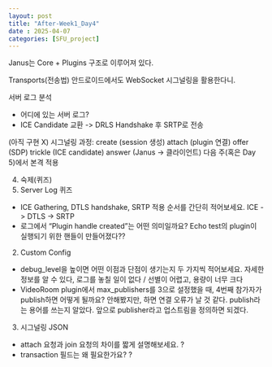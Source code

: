 ```yaml
---
layout: post
title: "After-Week1_Day4"
date : 2025-04-07
categories: [SFU_project]
---
```

Janus는
Core + Plugins 구조로 이루어져 있다.

Transports(전송법)
안드로이드에서도  WebSocket 시그널링을 활용한다니.

서버 로그 분석
- 어디에 있는 서버 로그?
- ICE Candidate 교환 -> DRLS Handshake 후 SRTP로 전송


(아직 구현 X) 시그널링 과정:
create (session 생성)
attach (plugin 연결)
offer (SDP)
trickle (ICE candidate)
answer (Janus → 클라이언트)
다음 주(혹은 Day 5)에서 본격 적용


4. 숙제(퀴즈)
1. Server Log 퀴즈
- ICE Gathering, DTLS handshake, SRTP 적용 순서를 간단히 적어보세요.
ICE -> DTLS -> SRTP
- 로그에서 “Plugin handle created”는 어떤 의미일까요?
Echo test의 plugin이 실행되기 위한 핸들이 만들어졌다??
2. Custom Config
- debug_level을 높이면 어떤 이점과 단점이 생기는지 두 가지씩 적어보세요.
자세한 정보를 알 수 있다, 로그를 놓칠 일이 없다 / 선별이 어렵고, 용량이 너무 크다
- VideoRoom plugin에서 max_publishers를 3으로 설정했을 때, 4번째 참가자가 publish하면 어떻게 될까요?
안해봤지만, 하면 연결 오류가 날 것 같다.
publish라는 용어를 쓰는지 알았다.  앞으로 publisher라고 업스트림을 정의하면 되겠다.
3. 시그널링 JSON
- attach 요청과 join 요청의 차이를 짧게 설명해보세요.
?
- transaction 필드는 왜 필요한가요?
?